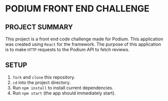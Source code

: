 # PODIUM FRONT END CHALLENGE

## PROJECT SUMMARY

This project is a front end code challenge made for Podium. This application was created using `React` for the framework. The purpose of this application is to make `HTTP` requests to the Podium API to fetch reviews.

## SETUP

1. `fork` and `clone` this repository.
2. `cd` into the project directory.
3. Run `npm install` to install current dependencies.
4. Run `npm start` (the app should immediately start).